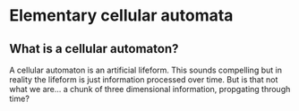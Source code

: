 # Elementary cellular automata

## What is a cellular automaton?
A cellular automaton is an artificial lifeform. This sounds compelling but in reality the lifeform is just information processed over time. But is that not what we are... a chunk of three dimensional information, propgating through time?
